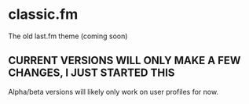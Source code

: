 # classic.fm
The old last.fm theme (coming soon)

## CURRENT VERSIONS WILL ONLY MAKE A FEW CHANGES, I JUST STARTED THIS

Alpha/beta versions will likely only work on user profiles for now.

